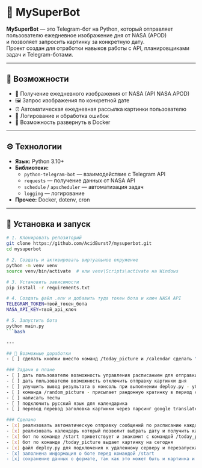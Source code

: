 # 🤖 MySuperBot

**MySuperBot** — это Telegram-бот на Python, который отправляет пользователю ежедневное изображение дня от NASA (APOD)  
и позволяет запросить картинку за конкретную дату.  
Проект создан для отработки навыков работы с API, планировщиками задач и Telegram-ботами.

---

## 🧠 Возможности

- 📅 Получение ежедневного изображения от NASA (API NASA APOD)  
- 🖼️ Запрос изображения по конкретной дате  
- ⏰ Автоматическая ежедневная рассылка картинки пользователю  
- 🧩 Логирование и обработка ошибок  
- 🧰 Возможность развернуть в Docker  

---

## ⚙️ Технологии

- **Язык:** Python 3.10+  
- **Библиотеки:**  
  - `python-telegram-bot` — взаимодействие с Telegram API  
  - `requests` — получение данных от NASA API  
  - `schedule` / `apscheduler` — автоматизация задач  
  - `logging` — логирование  
- **Прочее:** Docker, dotenv, cron  

---

## 🚀 Установка и запуск

```bash
# 1. Клонировать репозиторий
git clone https://github.com/AcidBurst7/mysuperbot.git
cd mysuperbot

# 2. Создать и активировать виртуальное окружение
python -m venv venv
source venv/bin/activate  # или venv\Scripts\activate на Windows

# 3. Установить зависимости
pip install -r requirements.txt

# 4. Создать файл .env и добавить туда токен бота и ключ NASA API
TELEGRAM_TOKEN=твой_токен_бота
NASA_API_KEY=твой_api_ключ

# 5. Запустить бота
python main.py
```bash

---

## 🧩 Возможные доработки
- [ ] сделать кнопки вместо команд /today_picture и /calendar сделать "Картинка дня" и "Картинка из календарика"

### Задачи в плане
- [ ] дать пользователю возможность управления расписанием для отправки картинки дня (оптравка на конкретную дату)
- [ ] дать пользователю возможность отключить отправку картинки дня 
- [ ] улучшить вывод результата в консоль при выполнении deploy.py - убрать юникод и лишние пробелы
- [ ] команда /random_picture - присылает рандомную кратинку в период с 1995 года по 2025
- [ ] написать тесты
- [ ] подключить русский язык для календарика
- [ ] перевод перевод заголовка картинки через парсинг google translate

### Сделано
- [x] реализовать автоматическую отправку сообщений по расписанию каждое утро в 8.00
- [x] реализовать календарь который позволит выбрать дату и получить картинку дня
- [x] бот по команде /start приветствует и знакомит с командой /today_picture
- [x] бот по команде /today_picture выдает картинку на сегодня
- [x] файл deploy.py для подключения к удаленному серверу и перезапуска docker'a
- [x] заполнена информация о боте перед командой /start
- [x] сохранение данных о формате, так как это может быть и картинка и видео